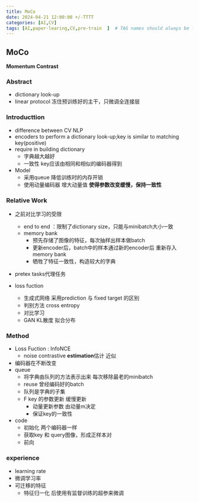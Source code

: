 ```yaml
---
title: MoCo
date: 2024-04-21 12:00:00 +/-TTTT
categories: [AI,CV]
tags: [AI,paper-learing,CV,pre-train  ]  # TAG names should always be lowercase
---
```


## MoCo
**Momentum Contrast**
### Abstract
* dictionary look-up
* linear protocol 冻住预训练好的主干，只微调全连接层
  

### Introducttion
* difference between CV NLP
* encoders to perform a dictionary look-up;key is similar to matching key(positive)
* require in building dictionary
  * 字典越大越好
  * 一致性 key应该由相同和相似的编码器得到
* Model
  * 采用queue 降低训练时的内存开销
  * 使用动量编码器 增大动量值 **使得参数改变缓慢，保持一致性**

### Relative   Work
* 之前对比学习的受限
  * end to end ：限制了dictionary size，只能与minibatch大小一致
  * memory bank 
    * 预先存储了图像的特征，每次抽样出样本做batch
    * 更新encoder后，batch中的样本通过新的encoder后 重新存入memory bank
    * 牺牲了特征一致性，构造较大的字典

* pretex tasks代理任务
    

* loss fuction
  *   生成式网络 采用prediction 与 fixed target 的区别
  *   判别方法 cross entropy
  *   对比学习 
  *   GAN KL散度 拟合分布

### Method
* Loss Fuction : InfoNCE 
  * noise contrastive **estimation**估计 近似 
* 编码器在不断改变
* queue
  * 将字典由队列的方法表示出来 每次移除最老的minibatch
  * reuse 曾经编码好的batch
  * 队列是字典的子集
  * F key 的参数更新 缓慢更新
    * 动量更新参数 由动量m决定
    * 保证key的一致性
* code
  * 初始化 两个编码器一样
  * 获取key 和 query图像，形成正样本对
  * 前向

### experience
* learning rate 
* 微调学习率
* 可迁移的特征
  * 特征归一化 后使用有监督训练的超参来微调
